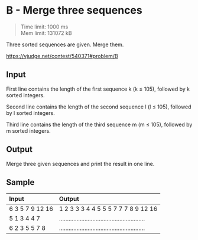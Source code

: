 # B - Merge three sequences

> Time limit: 1000 ms\
> Mem limit: 131072 kB

Three sorted sequences are given. Merge them.

https://vjudge.net/contest/540371#problem/B

## Input

First line contains the length of the first sequence k (k ≤ 105), followed by k sorted integers.

Second line contains the length of the second sequence l (l ≤ 105), followed by l sorted integers.

Third line contains the length of the third sequence m (m ≤ 105), followed by m sorted integers.

## Output

Merge three given sequences and print the result in one line.

## Sample

| Input           | Output                                                 |
|:----------------|:-------------------------------------------------------|
| 6 3 5 7 9 12 16 | 1 2 3 3 3 4 4 5 5 5 7 7 7 8 9 12 16                    |
| 5 1 3 4 4 7     | ...................................................... |
| 6 2 3 5 5 7 8   | ...................................................... |
